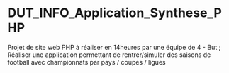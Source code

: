 # DUT_INFO_Application_Synthese_PHP
Projet de site web PHP à réaliser en 14heures par une équipe de 4 - But ; Réaliser une application permettant de rentrer/simuler des saisons de football avec championnats par pays / coupes / ligues
